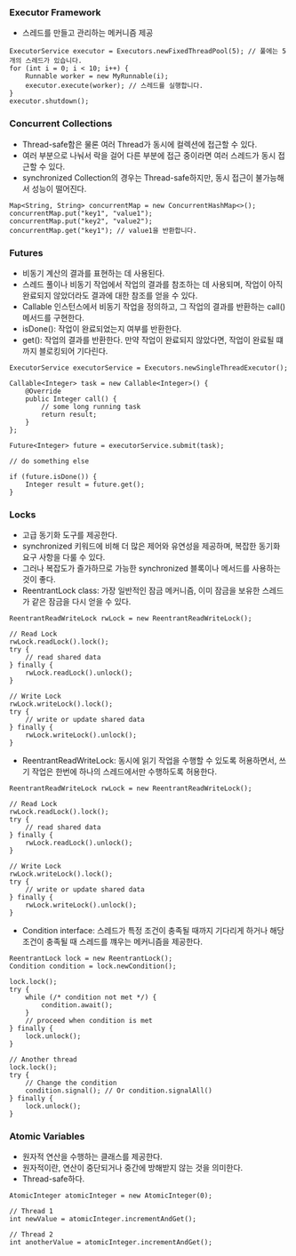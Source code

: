 ### Executor Framework
- 스레드를 만들고 관리하는 메커니즘 제공
```
ExecutorService executor = Executors.newFixedThreadPool(5); // 풀에는 5개의 스레드가 있습니다.
for (int i = 0; i < 10; i++) {
    Runnable worker = new MyRunnable(i);
    executor.execute(worker); // 스레드를 실행합니다.
}
executor.shutdown();
```

### Concurrent Collections
- Thread-safe함은 물론 여러 Thread가 동시에 컬렉션에 접근할 수 있다.
- 여러 부분으로 나눠서 락을 걸어 다른 부분에 접근 중이라면 여러 스레드가 동시 접근할 수 있다.
- synchronized Collection의 경우는 Thread-safe하지만, 동시 접근이 불가능해서 성능이 떨어진다.
```
Map<String, String> concurrentMap = new ConcurrentHashMap<>();
concurrentMap.put("key1", "value1");
concurrentMap.put("key2", "value2");
concurrentMap.get("key1"); // value1을 반환합니다.
```

### Futures
- 비동기 계산의 결과를 표현하는 데 사용된다.
- 스레드 풀이나 비동기 작업에서 작업의 결과를 참조하는 데 사용되며, 작업이 아직 완료되지 않았더라도 결과에 대한 참조를 얻을 수 있다.
- Callable 인스턴스에서 비동기 작업을 정의하고, 그 작업의 결과를 반환하는 call() 메서드를 구현한다.
- isDone(): 작업이 완료되었는지 여부를 반환한다.
- get(): 작업의 결과를 반환한다. 만약 작업이 완료되지 않았다면, 작업이 완료될 떄까지 블로킹되어 기다린다.
```
ExecutorService executorService = Executors.newSingleThreadExecutor();

Callable<Integer> task = new Callable<Integer>() {
    @Override
    public Integer call() {
        // some long running task
        return result;
    }
};

Future<Integer> future = executorService.submit(task);

// do something else

if (future.isDone()) {
    Integer result = future.get();
}
```

### Locks
- 고급 동기화 도구를 제공한다.
- synchronized 키워드에 비해 더 많은 제어와 유연성을 제공하며, 복잡한 동기화 요구 사항을 다룰 수 있다.
- 그러나 복잡도가 즐가하므로 가능한 synchronized 블록이나 메서드를 사용하는 것이 좋다.
- ReentrantLock class: 가장 일반적인 잠금 메커니즘, 이미 잠금을 보유한 스레드가 같은 잠금을 다시 얻을 수 있다.
```
ReentrantReadWriteLock rwLock = new ReentrantReadWriteLock();

// Read Lock
rwLock.readLock().lock();
try {
    // read shared data
} finally {
    rwLock.readLock().unlock();
}

// Write Lock
rwLock.writeLock().lock();
try {
    // write or update shared data
} finally {
    rwLock.writeLock().unlock();
}
```
- ReentrantReadWriteLock: 동시에 읽기 작업을 수행할 수 있도록 허용하면서, 쓰기 작업은 한번에 하나의 스레드에서만 수행하도록 허용한다.
```
ReentrantReadWriteLock rwLock = new ReentrantReadWriteLock();

// Read Lock
rwLock.readLock().lock();
try {
    // read shared data
} finally {
    rwLock.readLock().unlock();
}

// Write Lock
rwLock.writeLock().lock();
try {
    // write or update shared data
} finally {
    rwLock.writeLock().unlock();
}
```
- Condition interface: 스레드가 특정 조건이 충족될 때까지 기다리게 하거나 해당 조건이 충족될 때 스레드를 꺠우는 메커니즘을 제공한다.
```
ReentrantLock lock = new ReentrantLock();
Condition condition = lock.newCondition();

lock.lock();
try {
    while (/* condition not met */) {
        condition.await();
    }
    // proceed when condition is met
} finally {
    lock.unlock();
}

// Another thread
lock.lock();
try {
    // Change the condition
    condition.signal(); // Or condition.signalAll()
} finally {
    lock.unlock();
}
```

### Atomic Variables
- 원자적 연산을 수행하는 클래스를 제공한다.
- 원자적이란, 연산이 중단되거나 중간에 방해받지 않는 것을 의미한다.
- Thread-safe하다.
```
AtomicInteger atomicInteger = new AtomicInteger(0);

// Thread 1
int newValue = atomicInteger.incrementAndGet();

// Thread 2
int anotherValue = atomicInteger.incrementAndGet();
```
